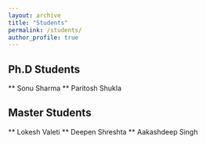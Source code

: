 ```yaml
---
layout: archive
title: "Students"
permalink: /students/
author_profile: true
---
```



## Ph.D Students

 ** Sonu Sharma
 ** Paritosh Shukla
 
## Master Students

** Lokesh Valeti
** Deepen Shreshta
** Aakashdeep Singh
